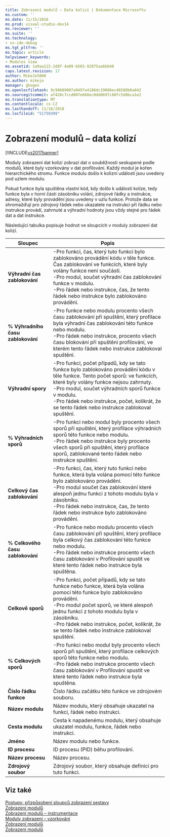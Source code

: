 ```yaml
---
title: Zobrazení modulů – Data kolizí | Dokumentace Microsoftu
ms.custom: ''
ms.date: 11/15/2016
ms.prod: visual-studio-dev14
ms.reviewer: ''
ms.suite: ''
ms.technology:
- vs-ide-debug
ms.tgt_pltfrm: ''
ms.topic: article
helpviewer_keywords:
- Modules view
ms.assetid: 1a9aa122-2d8f-4a09-b503-92975aa6b648
caps.latest.revision: 17
author: MikeJo5000
ms.author: mikejo
manager: ghogen
ms.openlocfilehash: 9c98689007a9497a4186dc19086ec46588b0a842
ms.sourcegitcommit: af428c7ccd007e668ec0dd8697c88fc5d8bca1e2
ms.translationtype: MT
ms.contentlocale: cs-CZ
ms.lasthandoff: 11/16/2018
ms.locfileid: "51759399"
---
```

# <a name="modules-view---contention-data"></a>Zobrazení modulů – data kolizí
[!INCLUDE[vs2017banner](../includes/vs2017banner.md)]

Moduly zobrazení dat kolizí zobrazí dat o souběžnosti seskupené podle modulů, které byly vzorkovány v dat profilování. Každý modul je kořen hierarchického stromu. Funkce modulu došlo k kolizní události jsou uvedeny pod uzlem modulu.  
  
 Pokud funkce byla spuštěna vlastní kód, kdy došlo k události kolize, tedy funkce byla v horní části zásobníku volání, zdrojové řádky a instrukce, adresy, které byly provádění jsou uvedeny v uzlu funkce. Protože data se shromažďují pro zdrojový řádek nebo ukazatele na instrukci při řádku nebo instrukce provádí, zahrnuté a výhradní hodnoty jsou vždy stejné pro řádek dat a dat instrukce.  
  
 Následující tabulka popisuje hodnot ve sloupcích v moduly zobrazení dat kolizí.  
  
|Sloupec|Popis|  
|------------|-----------------|  
|**Výhradní čas zablokování**|-Pro funkci, čas, který tuto funkci bylo zablokováno provádění kódu v těle funkce. Čas zablokování ve funkcích, které byly volány funkce není součástí.<br />-Pro modul, součet výhradní čas zablokování funkce v modulu.<br />-Pro řádek nebo instrukce, čas, že tento řádek nebo instrukce bylo zablokováno provádění.|  
|**% Výhradního času zablokování**|-Pro funkce nebo modulu procento všech času zablokování při spuštění, který profilace byla výhradní čas zablokování této funkce nebo modulu.<br />-Pro řádek nebo instrukce, procento všech času blokování při spuštění profilování, ve kterém tento řádek nebo instrukce zablokoval spuštění.|  
|**Výhradní spory**|-Pro funkci, počet případů, kdy se tato funkce bylo zablokováno provádění kódu v těle funkce. Tento počet sporů: ve funkcích, které byly volány funkce nejsou zahrnuty.<br />-Pro modul, součet výhradních sporů funkce v modulu.<br />-Pro řádek nebo instrukce, počet, kolikrát, že se tento řádek nebo instrukce zablokoval spuštění.|  
|**% Výhradních sporů**|-Pro funkci nebo modul byly procento všech sporů při spuštění, který profilace výhradních sporů této funkce nebo modulu.<br />-Pro řádek nebo instrukce byly procento všech sporů při spuštění, který profilace sporů, zablokované tento řádek nebo instrukce spuštění.|  
|**Celkový čas zablokování**|-Pro funkci, čas, který tuto funkci nebo funkce, která byla volána pomocí této funkce bylo zablokováno provádění.<br />-Pro modul součet čas zablokování které alespoň jednu funkci z tohoto modulu byla v zásobníku.<br />-Pro řádek nebo instrukce, čas, že tento řádek nebo instrukce bylo zablokováno provádění.|  
|**% Celkového času zablokování**|-Pro funkce nebo modulu procento všech času zablokování při spuštění, který profilace byla celkový čas zablokování této funkce nebo modulu.<br />-Pro řádek nebo instrukce procento všech času zablokování v Profilování spustit ve které tento řádek nebo instrukce byla spuštěna.|  
|**Celkově sporů**|-Pro funkci, počet případů, kdy se tato funkce nebo funkce, která byla volána pomocí této funkce bylo zablokováno provádění.<br />-Pro modul počet sporů, ve které alespoň jednu funkci z tohoto modulu byla v zásobníku.<br />-Pro řádek nebo instrukce, počet, kolikrát, že se tento řádek nebo instrukce zablokoval spuštění.|  
|**% Celkových sporů**|-Pro funkci nebo modul byly procento všech sporů při spuštění, který profilace celkových sporů této funkce nebo modulu.<br />-Pro řádek nebo instrukce procento všech času zablokování v Profilování spustit ve které tento řádek nebo instrukce byla spuštěna.|  
|**Číslo řádku funkce**|Číslo řádku začátku této funkce ve zdrojovém souboru.|  
|**Název modulu**|Název modulu, který obsahuje ukazatel na funkci, řádek nebo instrukci.|  
|**Cesta modulu**|Cesta k napadenému modulu, který obsahuje ukazatel modulu, funkce, řádek nebo instrukci.|  
|**Jméno**|Název modulu nebo funkce.|  
|**ID procesu**|ID procesu (PID) běhu profilování.|  
|**Název procesu**|Název procesu.|  
|**Zdrojový soubor**|Zdrojový soubor, který obsahuje definici pro tuto funkci.|  
  
## <a name="see-also"></a>Viz také  
 [Postupy: přizpůsobení sloupců zobrazení sestavy](../profiling/how-to-customize-report-view-columns.md)   
 [Zobrazení modulů](../profiling/modules-view.md)   
 [Zobrazení modulů – instrumentace](../profiling/modules-view-dotnet-memory-instrumentation-data.md)   
 [Moduly zobrazení – vzorkování](../profiling/modules-view-dotnet-memory-sampling-data.md)   
 [Zobrazení modulů](../profiling/modules-view-instrumentation-data.md)   
 [Zobrazení modulů](../profiling/modules-view-sampling-data.md)



